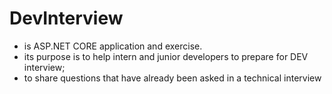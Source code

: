 # DevInterview
- is ASP.NET CORE application and exercise.
- its purpose is to help intern and junior developers to prepare for DEV interview;
- to share questions that have already been asked in a technical interview

